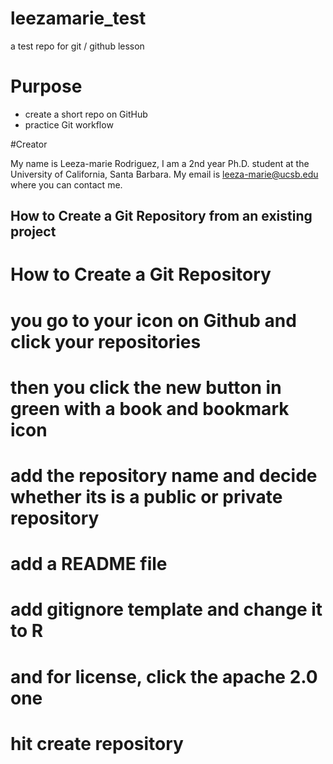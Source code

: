 # leezamarie_test
a test repo for git / github lesson


# Purpose

- create a short repo on GitHub
- practice Git workflow

#Creator 

My name is Leeza-marie Rodriguez, I am a 2nd year Ph.D. student at the University of California, Santa Barbara. My email is [leeza-marie@ucsb.edu](mailto:leeza-marie@ucsb.edu) where you can contact me.

## How to Create a Git Repository from an existing project
# How to Create a Git Repository
# you go to your icon on Github and click your repositories
# then you click the new button in green with a book and bookmark icon
# add the repository name and decide whether its is a public or private repository
# add a README file
# add gitignore template and change it to R
# and for license, click the apache 2.0 one
# hit create repository


